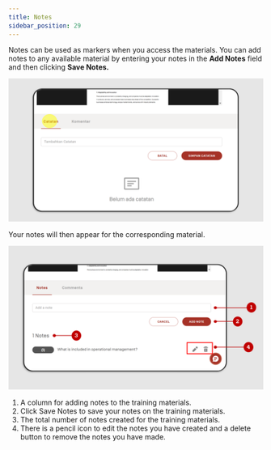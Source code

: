 ```yaml
---
title: Notes
sidebar_position: 29
---
```

Notes can be used as markers when you access the materials. You can add notes to any available material by entering your notes in the **Add Notes** field and then clicking **Save Notes.**

![](/img/notes-instructor-skills-eng_1.png)

Your notes will then appear for the corresponding material.

![](/img/note-skills_eng-2.png)

1. A column for adding notes to the training materials.
2. Click Save Notes to save your notes on the training materials.
3. The total number of notes created for the training materials.
4. There is a pencil icon to edit the notes you have created and a delete button to remove the notes you have made.
